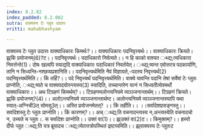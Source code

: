 ```yaml
---
index: 8.2.82
index_padded: 8.2.082
sutra: वाक्यस्य टेः प्लुत उदात्तः
vritti: mahabhashyam

---
```

 वाक्यस्य टेः प्लुत उदात्तः वाक्याधिकारः किमर्थः?।। वाक्याधिकारः पदनिवृत्त्यर्थः।। वाक्याधिकारः क्रियते। झ्र्किं प्रयोजनम्(6)?ट।। पदनिवृत्त्यर्थः। पदाधिकारो निर्वत्यते।। न हि काको वाश्यत ःथ्द्य;त्यधिकारा निवर्त्तन्ते(1)। दोषः खल्वपि स्याद्यदि वाक्याधिकारः पदाधिकारं निवर्तयेत्। ःथ्द्य;ष्यन्त एवोत्तरत्र पदकार्याणि, तानि न सिध्यन्ति-नश्छव्यप्रशानिति।। पदनिवृत्त्यर्थमिति नैवं विज्ञायते,-पदस्य निवृत्त्यर्थं(2) पदनिवृत्त्यर्थमिति।। किं तर्हि?।। पदे निवृत्त्यर्थं पदनिवृत्त्यर्थमिति। वाक्ये यावन्ति पदानि तेषां सर्वेषां टेः प्लुतः प्राप्नोति, ःथ्द्य;ष्यते च वाक्यपदयोरन्त्यस्य(3) स्यादिति, तच्चान्तरेण यत्नं न सिध्यतीत्येवमर्थो वाक्याधिकारः।। अथ टिग्रहणं किमर्थम्?।। टिग्रहणमलोन्त्यनियमे व्यञ्ञ्जनान्तार्थम्।। टिग्रहणं क्रियते। झ्र्किं प्रयोजनम्?(4)।। अलोऽन्त्यनियमे व्यञ्ञ्जनान्तार्थम्ट। अलोन्त्यनियमे व्यञ्ञ्जनान्तस्यापि यथा स्यात्-अग्निची3त् सोमसू3त्।। अस्ति प्रयोजनमेतत्? ।। किं तर्हीति।। ।।सर्वादेशप्रसङ्गस्तु।। सर्वादेशस्तु टेः प्लुतः प्राप्नोति।। किं कारणम्?।। अच् ःथ्द्य;ति वचनादन्त्यस्य न,अन्त्यस्येति वचनादचो न, उच्यते च प्लुतः।. स सर्वादेशः प्राप्नोति।। उक्तं वा(1)।। झ्र्उक्तं वा(2)ट।। किमुक्तम्?।। ह्रस्वो दीर्घः प्लुत ःथ्द्य;ति यत्र ब्रूयादच ःथ्द्य;त्येतत्तत्रोपस्थितं द्रष्टव्यमिति।। झ्र्वाक्यस्य टेः प्लुतःट 